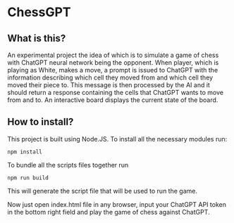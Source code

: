 # ChessGPT

## What is this?

An experimental project the idea of which is to simulate a game of chess with ChatGPT neural network being the opponent. When player, which is playing as White, makes a move, a prompt is issued to ChatGPT with the information describing which cell they moved from and which cell they moved their piece to. This message is then processed by the AI and it should return a response containing the cells that ChatGPT wants to move from and to. An interactive board displays the current state of the board.

## How to install?

This project is built using Node.JS. To install all the necessary modules run:

```
npm install
```

To bundle all the scripts files together run 

```
npm run build
```

This will generate the script file that will be used to run the game.

Now just open index.html file in any browser, input your ChatGPT API token in the bottom right field and play the game of chess against ChatGPT.
